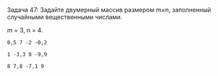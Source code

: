 Задача 47: Задайте двумерный массив размером m×n,
заполненный случайными вещественными числами.

m = 3, n = 4.

>
    0,5 7 -2 -0,2

    1 -3,3 8 -9,9

    8 7,8 -7,1 9